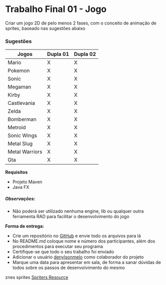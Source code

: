 # Trabalho Final 01 - Jogo
Criar um jogo 2D de pelo menos 2 fases, com o conceito de animação de sprites, baseado nas sugestões abaixo

### Sugestões
Jogos           |   Dupla 01    |   Dupla 02
---             |   ---         |   ---
Mario           |   X           |   X
Pokemon         |   X           |   X
Sonic           |   X           |   X
Megaman         |   X           |   X
Kirby           |   X           |   X
Castlevania     |   X           |   X
Zelda           |   X           |   X
Bomberman       |   X           |   X
Metroid         |   X           |   X
Sonic Wings     |   X           |   X
Metal Slug      |   X           |   X
Metal Warriors  |   X           |   X
Gta             |   X           |   X

**Requisitos**
* Projeto Maven
* Java FX

##### Observações:
- Não poderá ser utilizado nenhuma engine, lib ou qualquer outra ferramenta RAD para facilitar o desenvolvimento do jogo


**Forma de entrega:**
* Crie um repositório no [GitHub] e envie todo os arquivos para lá
* No README.md coloque nome e número dos participantes, além dos procedimentos para executar seu programa
* Certifique-se que todo o seu trabalho foi enviado
* Adicionar o usuário [denylsonmelo] como colaborador do projeto
* Marque uma data para apresentar em sala, de forma a sanar dúvidas de todos sobre os passos de desenvolvimento do mesmo

znes
sprites
[Spriters Resource]

[GitHub]: https://github.com/
[denylsonmelo]: https://github.com/denylsonmelo/

[Spriters Resource]: https://www.spriters-resource.com/